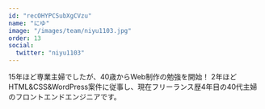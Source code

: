 ```yaml
---
id: "recOHYPCSubXgCVzu"
name: "にゆ"
image: "/images/team/niyu1103.jpg"
order: 13
social:
  twitter: "niyu1103"
---
```


15年ほど専業主婦でしたが、40歳からWeb制作の勉強を開始！ 2年ほどHTML&CSS&WordPress案件に従事し、現在フリーランス歴4年目の40代主婦のフロントエンドエンジニアです。
